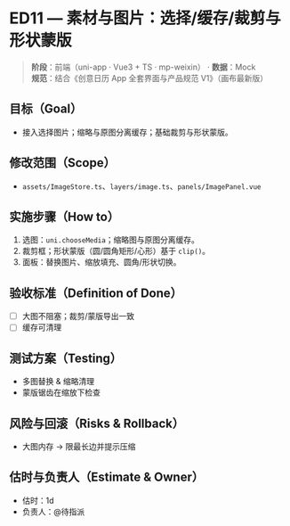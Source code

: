 # ED11 — 素材与图片：选择/缓存/裁剪与形状蒙版

> **阶段**：前端（uni-app · Vue3 + TS · mp-weixin） · **数据**：Mock  
> **规范**：结合《创意日历 App 全套界面与产品规范 V1》（画布最新版）

## 目标（Goal）
- 接入选择图片；缩略与原图分离缓存；基础裁剪与形状蒙版。

## 修改范围（Scope）
- `assets/ImageStore.ts`、`layers/image.ts`、`panels/ImagePanel.vue`

## 实施步骤（How to）
1) 选图：`uni.chooseMedia`；缩略图与原图分离缓存。
2) 裁剪框；形状蒙版（圆/圆角矩形/心形）基于 `clip()`。
3) 面板：替换图片、缩放填充、圆角/形状切换。

## 验收标准（Definition of Done）
- [ ] 大图不阻塞；裁剪/蒙版导出一致
- [ ] 缓存可清理

## 测试方案（Testing）
- 多图替换 & 缩略清理
- 蒙版锯齿在缩放下检查

## 风险与回滚（Risks & Rollback）
- 大图内存 → 限最长边并提示压缩

## 估时与负责人（Estimate & Owner）
- 估时：1d
- 负责人：@待指派
